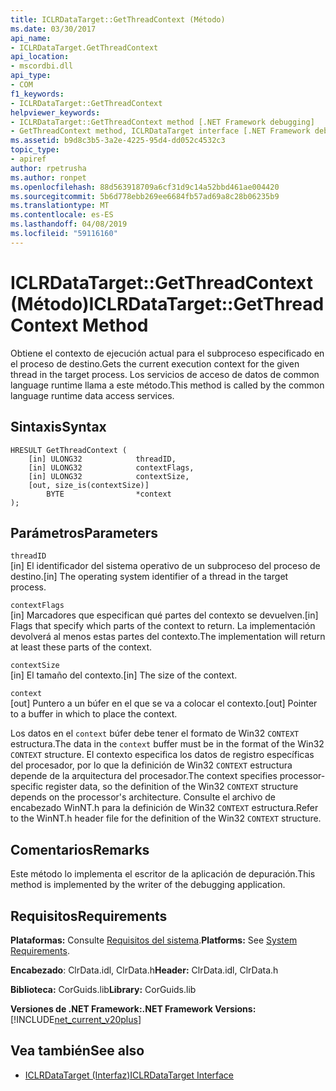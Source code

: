 ```yaml
---
title: ICLRDataTarget::GetThreadContext (Método)
ms.date: 03/30/2017
api_name:
- ICLRDataTarget.GetThreadContext
api_location:
- mscordbi.dll
api_type:
- COM
f1_keywords:
- ICLRDataTarget::GetThreadContext
helpviewer_keywords:
- ICLRDataTarget::GetThreadContext method [.NET Framework debugging]
- GetThreadContext method, ICLRDataTarget interface [.NET Framework debugging]
ms.assetid: b9d8c3b5-3a2e-4225-95d4-dd052c4532c3
topic_type:
- apiref
author: rpetrusha
ms.author: ronpet
ms.openlocfilehash: 88d563918709a6cf31d9c14a52bbd461ae004420
ms.sourcegitcommit: 5b6d778ebb269ee6684fb57ad69a8c28b06235b9
ms.translationtype: MT
ms.contentlocale: es-ES
ms.lasthandoff: 04/08/2019
ms.locfileid: "59116160"
---
```

# <a name="iclrdatatargetgetthreadcontext-method"></a><span data-ttu-id="2fe36-102">ICLRDataTarget::GetThreadContext (Método)</span><span class="sxs-lookup"><span data-stu-id="2fe36-102">ICLRDataTarget::GetThreadContext Method</span></span>
<span data-ttu-id="2fe36-103">Obtiene el contexto de ejecución actual para el subproceso especificado en el proceso de destino.</span><span class="sxs-lookup"><span data-stu-id="2fe36-103">Gets the current execution context for the given thread in the target process.</span></span> <span data-ttu-id="2fe36-104">Los servicios de acceso de datos de common language runtime llama a este método.</span><span class="sxs-lookup"><span data-stu-id="2fe36-104">This method is called by the common language runtime data access services.</span></span>  
  
## <a name="syntax"></a><span data-ttu-id="2fe36-105">Sintaxis</span><span class="sxs-lookup"><span data-stu-id="2fe36-105">Syntax</span></span>  
  
```  
HRESULT GetThreadContext (  
    [in] ULONG32            threadID,  
    [in] ULONG32            contextFlags,  
    [in] ULONG32            contextSize,  
    [out, size_is(contextSize)]   
        BYTE                *context  
);  
```  
  
## <a name="parameters"></a><span data-ttu-id="2fe36-106">Parámetros</span><span class="sxs-lookup"><span data-stu-id="2fe36-106">Parameters</span></span>  
 `threadID`  
 <span data-ttu-id="2fe36-107">[in] El identificador del sistema operativo de un subproceso del proceso de destino.</span><span class="sxs-lookup"><span data-stu-id="2fe36-107">[in] The operating system identifier of a thread in the target process.</span></span>  
  
 `contextFlags`  
 <span data-ttu-id="2fe36-108">[in] Marcadores que especifican qué partes del contexto se devuelven.</span><span class="sxs-lookup"><span data-stu-id="2fe36-108">[in] Flags that specify which parts of the context to return.</span></span> <span data-ttu-id="2fe36-109">La implementación devolverá al menos estas partes del contexto.</span><span class="sxs-lookup"><span data-stu-id="2fe36-109">The implementation will return at least these parts of the context.</span></span>  
  
 `contextSize`  
 <span data-ttu-id="2fe36-110">[in] El tamaño del contexto.</span><span class="sxs-lookup"><span data-stu-id="2fe36-110">[in] The size of the context.</span></span>  
  
 `context`  
 <span data-ttu-id="2fe36-111">[out] Puntero a un búfer en el que se va a colocar el contexto.</span><span class="sxs-lookup"><span data-stu-id="2fe36-111">[out] Pointer to a buffer in which to place the context.</span></span>  
  
 <span data-ttu-id="2fe36-112">Los datos en el `context` búfer debe tener el formato de Win32 `CONTEXT` estructura.</span><span class="sxs-lookup"><span data-stu-id="2fe36-112">The data in the `context` buffer must be in the format of the Win32 `CONTEXT` structure.</span></span> <span data-ttu-id="2fe36-113">El contexto especifica los datos de registro específicas del procesador, por lo que la definición de Win32 `CONTEXT` estructura depende de la arquitectura del procesador.</span><span class="sxs-lookup"><span data-stu-id="2fe36-113">The context specifies processor-specific register data, so the definition of the Win32 `CONTEXT` structure depends on the processor's architecture.</span></span> <span data-ttu-id="2fe36-114">Consulte el archivo de encabezado WinNT.h para la definición de Win32 `CONTEXT` estructura.</span><span class="sxs-lookup"><span data-stu-id="2fe36-114">Refer to the WinNT.h header file for the definition of the Win32 `CONTEXT` structure.</span></span>  
  
## <a name="remarks"></a><span data-ttu-id="2fe36-115">Comentarios</span><span class="sxs-lookup"><span data-stu-id="2fe36-115">Remarks</span></span>  
 <span data-ttu-id="2fe36-116">Este método lo implementa el escritor de la aplicación de depuración.</span><span class="sxs-lookup"><span data-stu-id="2fe36-116">This method is implemented by the writer of the debugging application.</span></span>  
  
## <a name="requirements"></a><span data-ttu-id="2fe36-117">Requisitos</span><span class="sxs-lookup"><span data-stu-id="2fe36-117">Requirements</span></span>  
 <span data-ttu-id="2fe36-118">**Plataformas:** Consulte [Requisitos del sistema](../../../../docs/framework/get-started/system-requirements.md).</span><span class="sxs-lookup"><span data-stu-id="2fe36-118">**Platforms:** See [System Requirements](../../../../docs/framework/get-started/system-requirements.md).</span></span>  
  
 <span data-ttu-id="2fe36-119">**Encabezado**: ClrData.idl, ClrData.h</span><span class="sxs-lookup"><span data-stu-id="2fe36-119">**Header:** ClrData.idl, ClrData.h</span></span>  
  
 <span data-ttu-id="2fe36-120">**Biblioteca:** CorGuids.lib</span><span class="sxs-lookup"><span data-stu-id="2fe36-120">**Library:** CorGuids.lib</span></span>  
  
 **<span data-ttu-id="2fe36-121">Versiones de .NET Framework:</span><span class="sxs-lookup"><span data-stu-id="2fe36-121">.NET Framework Versions:</span></span>** [!INCLUDE[net_current_v20plus](../../../../includes/net-current-v20plus-md.md)]  
  
## <a name="see-also"></a><span data-ttu-id="2fe36-122">Vea también</span><span class="sxs-lookup"><span data-stu-id="2fe36-122">See also</span></span>

- [<span data-ttu-id="2fe36-123">ICLRDataTarget (Interfaz)</span><span class="sxs-lookup"><span data-stu-id="2fe36-123">ICLRDataTarget Interface</span></span>](../../../../docs/framework/unmanaged-api/debugging/iclrdatatarget-interface.md)

